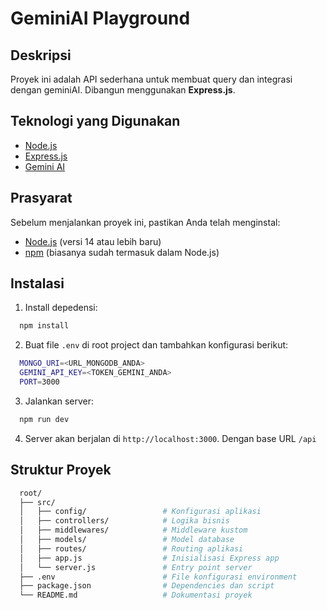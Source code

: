 # GeminiAI Playground

## Deskripsi
Proyek ini adalah API sederhana untuk membuat query dan integrasi dengan geminiAI. Dibangun menggunakan **Express.js**.

## Teknologi yang Digunakan
- [Node.js](https://nodejs.org)
- [Express.js](https://expressjs.com)
- [Gemini AI](https://ai.google.dev/gemini-api/docs)

## Prasyarat
Sebelum menjalankan proyek ini, pastikan Anda telah menginstal:
- [Node.js](https://nodejs.org) (versi 14 atau lebih baru)
- [npm](https://www.npmjs.com) (biasanya sudah termasuk dalam Node.js)

## Instalasi
1. Install depedensi:
```bash
  npm install
```

2. Buat file `.env` di root project dan tambahkan konfigurasi berikut:
```bash
  MONGO_URI=<URL_MONGODB_ANDA>
  GEMINI_API_KEY=<TOKEN_GEMINI_ANDA>
  PORT=3000
```

3. Jalankan server:
```bash
  npm run dev
```

4. Server akan berjalan di `http://localhost:3000`. Dengan base URL `/api`

## Struktur Proyek
```bash
  root/
  ├── src/
  │   ├── config/                 # Konfigurasi aplikasi
  │   ├── controllers/            # Logika bisnis
  │   ├── middlewares/            # Middleware kustom
  │   ├── models/                 # Model database
  │   ├── routes/                 # Routing aplikasi
  │   ├── app.js                  # Inisialisasi Express app
  │   └── server.js               # Entry point server
  ├── .env                        # File konfigurasi environment
  ├── package.json                # Dependencies dan script
  └── README.md                   # Dokumentasi proyek
```